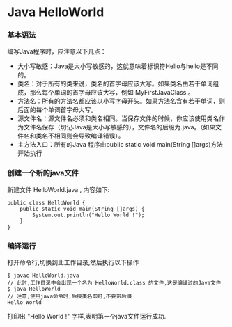 # Java HelloWorld

### 基本语法 ###
编写Java程序时，应注意以下几点：

- 大小写敏感：Java是大小写敏感的，这就意味着标识符Hello与hello是不同的。
- 类名：对于所有的类来说，类名的首字母应该大写。如果类名由若干单词组成，那么每个单词的首字母应该大写，例如 MyFirstJavaClass 。
- 方法名：所有的方法名都应该以小写字母开头。如果方法名含有若干单词，则后面的每个单词首字母大写。
- 源文件名：源文件名必须和类名相同。当保存文件的时候，你应该使用类名作为文件名保存（切记Java是大小写敏感的），文件名的后缀为.java。（如果文件名和类名不相同则会导致编译错误）。
- 主方法入口：所有的Java 程序由public static void main(String []args)方法开始执行

### 创建一个新的java文件 ###
新建文件 HelloWorld.java , 内容如下:

```
public class HelloWorld {
    public static void main(String []args) {
        System.out.println("Hello World !");
    }
}
```

### 编译运行 ###
打开命令行,切换到此工作目录,然后执行以下操作

```
$ javac HelloWorld.java
// 此时,工作目录中会出现一个名为 HelloWorld.class 的文件,这是编译过的Java文件
$ java HelloWorld
// 注意,使用java命令时,后接类名即可,不要带后缀
Hello World
```

打印出 "Hello World !" 字样,表明第一个java文件运行成功.
